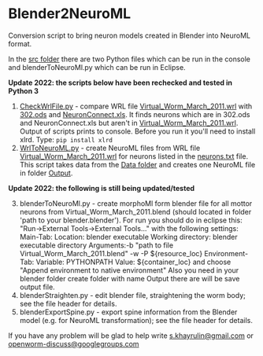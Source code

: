 Blender2NeuroML
===============

Conversion script to bring neuron models created in Blender into NeuroML format.

In the [src folder](src) there are two Python files which can be run in the console and blenderToNeuroMl.py which can be run in Eclipse.


**Update 2022: the scripts below have been rechecked and tested in Python 3**

  1. [CheckWrlFile.py](src/CheckWrlFile.py) - compare WRL file [Virtual_Worm_March_2011.wrl](src/Data/Virtual_Worm_March_2011.wrl) with [302.ods](src/Data/302.ods) and [NeuronConnect.xls](src/Data/NeuronConnect.xls).
     It finds neurons which are in 302.ods and NeuronConnect.xls but aren't in [Virtual_Worm_March_2011.wrl](src/Data/Virtual_Worm_March_2011.wrl). Output of scripts prints
     to console. Before you run it you'll need to install xlrd. Type: `pip install xlrd`
  2. [WrlToNeuroML.py](src/WrlToNeuroML.py) - create NeuroML files from WRL file [Virtual_Worm_March_2011.wrl](src/Data/Virtual_Worm_March_2011.wrl) for neurons listed in the [neurons.txt](/src/Data/neurons.txt) file. This script takes data from the [Data folder](src/Data) and creates one NeuroML file in folder [Output](src/Output).

**Update 2022: the following is still being updated/tested**

  3. blenderToNeuroMl.py - create morphoMl form blender file for all mottor neurons from Virtual_Worm_March_2011.blend
     (should located in folder 'path to your blender\.blender\').
     For run you should do in eclipse this:
       "Run->External Tools->External Tools..." with the following settings:
        Main-Tab:
        Location: blender executable
        Working directory: blender executable directory
        Arguments:-b "path to file Virtual_Worm_March_2011.blend" -w -P ${resource_loc}
        Environment-Tab:
        Variable: PYTHONPATH
        Value: ${container_loc}
        and choose "Append environment to native environment"
     Also you need in your blender folder create folder with name Output there are will be save output file.
  4. blenderStraighten.py - edit blender file, straightening the worm body; see the file header for details.
  5. blenderExportSpine.py - export spine information from the Blender model (e.g. for NeuroML transformation); see the file header for details.

If you have any problem will be glad to help
write s.khayrulin@gmail.com or openworm-discuss@googlegroups.com
